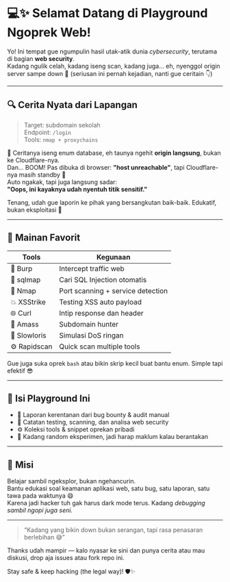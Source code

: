 # 💻✨ Selamat Datang di Playground Ngoprek Web!

Yo! Ini tempat gue ngumpulin hasil utak-atik dunia *cybersecurity*, terutama di bagian **web security**.  
Kadang ngulik celah, kadang iseng scan, kadang juga… eh, nyenggol origin server sampe down 🤭 (seriusan ini pernah kejadian, nanti gue ceritain 👇)

---

## 🔍 Cerita Nyata dari Lapangan

> Target: subdomain sekolah  
> Endpoint: `/login`  
> Tools: `nmap + proxychains`

🎯 Ceritanya iseng enum database, eh taunya ngehit **origin langsung**, bukan ke Cloudflare-nya.  
Dan... BOOM! Pas dibuka di browser: **"host unreachable"**, tapi Cloudflare-nya masih standby 🤡  
Auto ngakak, tapi juga langsung sadar:  
**"Oops, ini kayaknya udah nyentuh titik sensitif."**

Tenang, udah gue laporin ke pihak yang bersangkutan baik-baik. Edukatif, bukan eksploitasi 🙌

---

## 🧪 Mainan Favorit

| Tools      | Kegunaan                           |
|------------|------------------------------------|
| 🔎 Burp     | Intercept traffic web             |
| 🐍 sqlmap   | Cari SQL Injection otomatis        |
| 🎯 Nmap     | Port scanning + service detection |
| 💥 XSStrike | Testing XSS auto payload          |
| 🌐 Curl     | Intip response dan header         |
| 🧠 Amass    | Subdomain hunter                   |
| 🧵 Slowloris| Simulasi DoS ringan                |
| ⚙️ Rapidscan| Quick scan multiple tools          |

Gue juga suka oprek `bash` atau bikin skrip kecil buat bantu enum. Simple tapi efektif 😎

---

## 📁 Isi Playground Ini

- 🐞 Laporan kerentanan dari bug bounty & audit manual  
- 🔬 Catatan testing, scanning, dan analisa web security  
- ⚙️ Koleksi tools & snippet oprekan pribadi  
- 🚧 Kadang random eksperimen, jadi harap maklum kalau berantakan

---

## 🌱 Misi

Belajar sambil ngeksplor, bukan ngehancurin.  
Bantu edukasi soal keamanan aplikasi web, satu bug, satu laporan, satu tawa pada waktunya 😄  
Karena jadi hacker tuh gak harus dark mode terus. Kadang *debugging sambil ngopi juga seni.*

---

> “Kadang yang bikin down bukan serangan, tapi rasa penasaran berlebihan 😅”

Thanks udah mampir — kalo nyasar ke sini dan punya cerita atau mau diskusi, drop aja issues atau fork repo ini.

Stay safe & keep hacking (the legal way)! 🛡️✨
